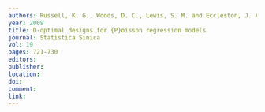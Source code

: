 ```yaml
---
authors: Russell, K. G., Woods, D. C., Lewis, S. M. and Eccleston, J. A. 
year: 2009 
title: D-optimal designs for {P}oisson regression models 
journal: Statistica Sinica 
vol: 19 
pages: 721-730 
editors: 
publisher: 
location: 
doi: 
comment: 
link: 
---
```

 
